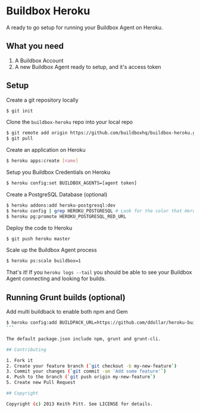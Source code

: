 # Buildbox Heroku

A ready to go setup for running your Buildbox Agent on Heroku.

## What you need

1. A Buildbox Account
2. A new Buildbox Agent ready to setup, and it's access token

## Setup

Create a git repository locally

```bash
$ git init
```

Clone the `buildbox-heroku` repo into your local repo

```bash
$ git remote add origin https://github.com/buildboxhq/buildbox-heroku.git
$ git pull
```

Create an application on Heroku

```bash
$ heroku apps:create [name]
```

Setup you Buildbox Credentials on Heroku

```bash
$ heroku config:set BUILDBOX_AGENTS=[agent token]
```

Create a PostgreSQL Database (optional)

```bash
$ heroku addons:add heroku-postgresql:dev
$ heroku config | grep HEROKU_POSTGRESQL # Look for the color that Heroku chose for the database
$ heroku pg:promote HEROKU_POSTGRESQL_RED_URL
```

Deploy the code to Heroku

```bash
$ git push heroku master
```

Scale up the Buildbox Agent process

```bash
$ heroku ps:scale buildbox=1
```

That's it! If you `heroku logs --tail` you should be able to see your Buildbox Agent connecting and looking for builds.

## Running Grunt builds (optional)

Add multi buildback to enable both npm and Gem 

````bash
$ heroku config:add BUILDPACK_URL=https://github.com/ddollar/heroku-buildpack-multi.git
```

The default package.json include npm, grunt and grunt-cli. 

## Contributing

1. Fork it
2. Create your feature branch (`git checkout -b my-new-feature`)
3. Commit your changes (`git commit -am 'Add some feature'`)
4. Push to the branch (`git push origin my-new-feature`)
5. Create new Pull Request

## Copyright

Copyright (c) 2013 Keith Pitt. See LICENSE for details.
